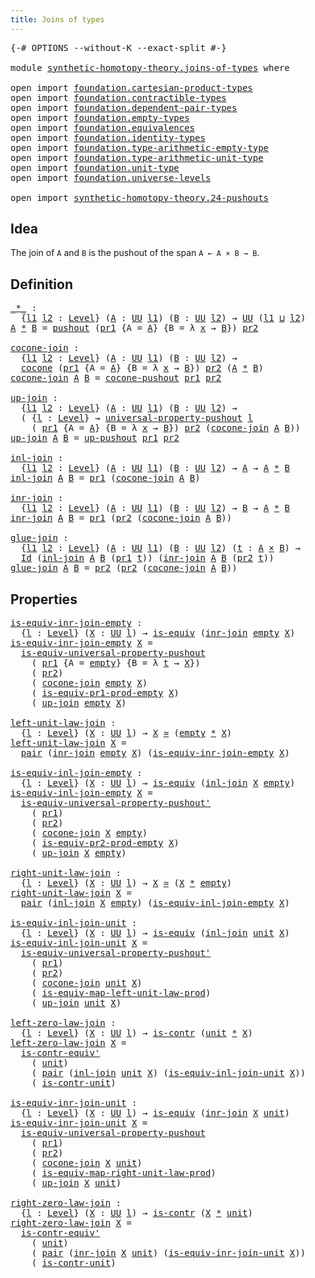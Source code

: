 ```yaml
---
title: Joins of types
---
```


<pre class="Agda"><a id="40" class="Symbol">{-#</a> <a id="44" class="Keyword">OPTIONS</a> <a id="52" class="Pragma">--without-K</a> <a id="64" class="Pragma">--exact-split</a> <a id="78" class="Symbol">#-}</a>

<a id="83" class="Keyword">module</a> <a id="90" href="synthetic-homotopy-theory.joins-of-types.html" class="Module">synthetic-homotopy-theory.joins-of-types</a> <a id="131" class="Keyword">where</a>

<a id="138" class="Keyword">open</a> <a id="143" class="Keyword">import</a> <a id="150" href="foundation.cartesian-product-types.html" class="Module">foundation.cartesian-product-types</a>
<a id="185" class="Keyword">open</a> <a id="190" class="Keyword">import</a> <a id="197" href="foundation.contractible-types.html" class="Module">foundation.contractible-types</a>
<a id="227" class="Keyword">open</a> <a id="232" class="Keyword">import</a> <a id="239" href="foundation.dependent-pair-types.html" class="Module">foundation.dependent-pair-types</a>
<a id="271" class="Keyword">open</a> <a id="276" class="Keyword">import</a> <a id="283" href="foundation.empty-types.html" class="Module">foundation.empty-types</a>
<a id="306" class="Keyword">open</a> <a id="311" class="Keyword">import</a> <a id="318" href="foundation.equivalences.html" class="Module">foundation.equivalences</a>
<a id="342" class="Keyword">open</a> <a id="347" class="Keyword">import</a> <a id="354" href="foundation.identity-types.html" class="Module">foundation.identity-types</a>
<a id="380" class="Keyword">open</a> <a id="385" class="Keyword">import</a> <a id="392" href="foundation.type-arithmetic-empty-type.html" class="Module">foundation.type-arithmetic-empty-type</a>
<a id="430" class="Keyword">open</a> <a id="435" class="Keyword">import</a> <a id="442" href="foundation.type-arithmetic-unit-type.html" class="Module">foundation.type-arithmetic-unit-type</a>
<a id="479" class="Keyword">open</a> <a id="484" class="Keyword">import</a> <a id="491" href="foundation.unit-type.html" class="Module">foundation.unit-type</a>
<a id="512" class="Keyword">open</a> <a id="517" class="Keyword">import</a> <a id="524" href="foundation.universe-levels.html" class="Module">foundation.universe-levels</a>

<a id="552" class="Keyword">open</a> <a id="557" class="Keyword">import</a> <a id="564" href="synthetic-homotopy-theory.24-pushouts.html" class="Module">synthetic-homotopy-theory.24-pushouts</a>
</pre>
## Idea

The join of `A` and `B` is the pushout of the span `A ← A × B → B`.

## Definition

<pre class="Agda"><a id="_*_"></a><a id="708" href="synthetic-homotopy-theory.joins-of-types.html#708" class="Function Operator">_*_</a> <a id="712" class="Symbol">:</a>
  <a id="716" class="Symbol">{</a><a id="717" href="synthetic-homotopy-theory.joins-of-types.html#717" class="Bound">l1</a> <a id="720" href="synthetic-homotopy-theory.joins-of-types.html#720" class="Bound">l2</a> <a id="723" class="Symbol">:</a> <a id="725" href="Agda.Primitive.html#597" class="Postulate">Level</a><a id="730" class="Symbol">}</a> <a id="732" class="Symbol">(</a><a id="733" href="synthetic-homotopy-theory.joins-of-types.html#733" class="Bound">A</a> <a id="735" class="Symbol">:</a> <a id="737" href="foundation-core.universe-levels.html#222" class="Primitive">UU</a> <a id="740" href="synthetic-homotopy-theory.joins-of-types.html#717" class="Bound">l1</a><a id="742" class="Symbol">)</a> <a id="744" class="Symbol">(</a><a id="745" href="synthetic-homotopy-theory.joins-of-types.html#745" class="Bound">B</a> <a id="747" class="Symbol">:</a> <a id="749" href="foundation-core.universe-levels.html#222" class="Primitive">UU</a> <a id="752" href="synthetic-homotopy-theory.joins-of-types.html#720" class="Bound">l2</a><a id="754" class="Symbol">)</a> <a id="756" class="Symbol">→</a> <a id="758" href="foundation-core.universe-levels.html#222" class="Primitive">UU</a> <a id="761" class="Symbol">(</a><a id="762" href="synthetic-homotopy-theory.joins-of-types.html#717" class="Bound">l1</a> <a id="765" href="Agda.Primitive.html#810" class="Primitive Operator">⊔</a> <a id="767" href="synthetic-homotopy-theory.joins-of-types.html#720" class="Bound">l2</a><a id="769" class="Symbol">)</a>
<a id="771" href="synthetic-homotopy-theory.joins-of-types.html#771" class="Bound">A</a> <a id="773" href="synthetic-homotopy-theory.joins-of-types.html#708" class="Function Operator">*</a> <a id="775" href="synthetic-homotopy-theory.joins-of-types.html#775" class="Bound">B</a> <a id="777" class="Symbol">=</a> <a id="779" href="synthetic-homotopy-theory.24-pushouts.html#11039" class="Postulate">pushout</a> <a id="787" class="Symbol">(</a><a id="788" href="foundation-core.dependent-pair-types.html#592" class="Field">pr1</a> <a id="792" class="Symbol">{</a><a id="793" class="Argument">A</a> <a id="795" class="Symbol">=</a> <a id="797" href="synthetic-homotopy-theory.joins-of-types.html#771" class="Bound">A</a><a id="798" class="Symbol">}</a> <a id="800" class="Symbol">{</a><a id="801" class="Argument">B</a> <a id="803" class="Symbol">=</a> <a id="805" class="Symbol">λ</a> <a id="807" href="synthetic-homotopy-theory.joins-of-types.html#807" class="Bound">x</a> <a id="809" class="Symbol">→</a> <a id="811" href="synthetic-homotopy-theory.joins-of-types.html#775" class="Bound">B</a><a id="812" class="Symbol">})</a> <a id="815" href="foundation-core.dependent-pair-types.html#604" class="Field">pr2</a>

<a id="cocone-join"></a><a id="820" href="synthetic-homotopy-theory.joins-of-types.html#820" class="Function">cocone-join</a> <a id="832" class="Symbol">:</a>
  <a id="836" class="Symbol">{</a><a id="837" href="synthetic-homotopy-theory.joins-of-types.html#837" class="Bound">l1</a> <a id="840" href="synthetic-homotopy-theory.joins-of-types.html#840" class="Bound">l2</a> <a id="843" class="Symbol">:</a> <a id="845" href="Agda.Primitive.html#597" class="Postulate">Level</a><a id="850" class="Symbol">}</a> <a id="852" class="Symbol">(</a><a id="853" href="synthetic-homotopy-theory.joins-of-types.html#853" class="Bound">A</a> <a id="855" class="Symbol">:</a> <a id="857" href="foundation-core.universe-levels.html#222" class="Primitive">UU</a> <a id="860" href="synthetic-homotopy-theory.joins-of-types.html#837" class="Bound">l1</a><a id="862" class="Symbol">)</a> <a id="864" class="Symbol">(</a><a id="865" href="synthetic-homotopy-theory.joins-of-types.html#865" class="Bound">B</a> <a id="867" class="Symbol">:</a> <a id="869" href="foundation-core.universe-levels.html#222" class="Primitive">UU</a> <a id="872" href="synthetic-homotopy-theory.joins-of-types.html#840" class="Bound">l2</a><a id="874" class="Symbol">)</a> <a id="876" class="Symbol">→</a>
  <a id="880" href="synthetic-homotopy-theory.24-pushouts.html#1435" class="Function">cocone</a> <a id="887" class="Symbol">(</a><a id="888" href="foundation-core.dependent-pair-types.html#592" class="Field">pr1</a> <a id="892" class="Symbol">{</a><a id="893" class="Argument">A</a> <a id="895" class="Symbol">=</a> <a id="897" href="synthetic-homotopy-theory.joins-of-types.html#853" class="Bound">A</a><a id="898" class="Symbol">}</a> <a id="900" class="Symbol">{</a><a id="901" class="Argument">B</a> <a id="903" class="Symbol">=</a> <a id="905" class="Symbol">λ</a> <a id="907" href="synthetic-homotopy-theory.joins-of-types.html#907" class="Bound">x</a> <a id="909" class="Symbol">→</a> <a id="911" href="synthetic-homotopy-theory.joins-of-types.html#865" class="Bound">B</a><a id="912" class="Symbol">})</a> <a id="915" href="foundation-core.dependent-pair-types.html#604" class="Field">pr2</a> <a id="919" class="Symbol">(</a><a id="920" href="synthetic-homotopy-theory.joins-of-types.html#853" class="Bound">A</a> <a id="922" href="synthetic-homotopy-theory.joins-of-types.html#708" class="Function Operator">*</a> <a id="924" href="synthetic-homotopy-theory.joins-of-types.html#865" class="Bound">B</a><a id="925" class="Symbol">)</a>
<a id="927" href="synthetic-homotopy-theory.joins-of-types.html#820" class="Function">cocone-join</a> <a id="939" href="synthetic-homotopy-theory.joins-of-types.html#939" class="Bound">A</a> <a id="941" href="synthetic-homotopy-theory.joins-of-types.html#941" class="Bound">B</a> <a id="943" class="Symbol">=</a> <a id="945" href="synthetic-homotopy-theory.24-pushouts.html#11588" class="Function">cocone-pushout</a> <a id="960" href="foundation-core.dependent-pair-types.html#592" class="Field">pr1</a> <a id="964" href="foundation-core.dependent-pair-types.html#604" class="Field">pr2</a>

<a id="up-join"></a><a id="969" href="synthetic-homotopy-theory.joins-of-types.html#969" class="Function">up-join</a> <a id="977" class="Symbol">:</a>
  <a id="981" class="Symbol">{</a><a id="982" href="synthetic-homotopy-theory.joins-of-types.html#982" class="Bound">l1</a> <a id="985" href="synthetic-homotopy-theory.joins-of-types.html#985" class="Bound">l2</a> <a id="988" class="Symbol">:</a> <a id="990" href="Agda.Primitive.html#597" class="Postulate">Level</a><a id="995" class="Symbol">}</a> <a id="997" class="Symbol">(</a><a id="998" href="synthetic-homotopy-theory.joins-of-types.html#998" class="Bound">A</a> <a id="1000" class="Symbol">:</a> <a id="1002" href="foundation-core.universe-levels.html#222" class="Primitive">UU</a> <a id="1005" href="synthetic-homotopy-theory.joins-of-types.html#982" class="Bound">l1</a><a id="1007" class="Symbol">)</a> <a id="1009" class="Symbol">(</a><a id="1010" href="synthetic-homotopy-theory.joins-of-types.html#1010" class="Bound">B</a> <a id="1012" class="Symbol">:</a> <a id="1014" href="foundation-core.universe-levels.html#222" class="Primitive">UU</a> <a id="1017" href="synthetic-homotopy-theory.joins-of-types.html#985" class="Bound">l2</a><a id="1019" class="Symbol">)</a> <a id="1021" class="Symbol">→</a>
  <a id="1025" class="Symbol">(</a> <a id="1027" class="Symbol">{</a><a id="1028" href="synthetic-homotopy-theory.joins-of-types.html#1028" class="Bound">l</a> <a id="1030" class="Symbol">:</a> <a id="1032" href="Agda.Primitive.html#597" class="Postulate">Level</a><a id="1037" class="Symbol">}</a> <a id="1039" class="Symbol">→</a> <a id="1041" href="synthetic-homotopy-theory.24-pushouts.html#5578" class="Function">universal-property-pushout</a> <a id="1068" href="synthetic-homotopy-theory.joins-of-types.html#1028" class="Bound">l</a>
    <a id="1074" class="Symbol">(</a> <a id="1076" href="foundation-core.dependent-pair-types.html#592" class="Field">pr1</a> <a id="1080" class="Symbol">{</a><a id="1081" class="Argument">A</a> <a id="1083" class="Symbol">=</a> <a id="1085" href="synthetic-homotopy-theory.joins-of-types.html#998" class="Bound">A</a><a id="1086" class="Symbol">}</a> <a id="1088" class="Symbol">{</a><a id="1089" class="Argument">B</a> <a id="1091" class="Symbol">=</a> <a id="1093" class="Symbol">λ</a> <a id="1095" href="synthetic-homotopy-theory.joins-of-types.html#1095" class="Bound">x</a> <a id="1097" class="Symbol">→</a> <a id="1099" href="synthetic-homotopy-theory.joins-of-types.html#1010" class="Bound">B</a><a id="1100" class="Symbol">})</a> <a id="1103" href="foundation-core.dependent-pair-types.html#604" class="Field">pr2</a> <a id="1107" class="Symbol">(</a><a id="1108" href="synthetic-homotopy-theory.joins-of-types.html#820" class="Function">cocone-join</a> <a id="1120" href="synthetic-homotopy-theory.joins-of-types.html#998" class="Bound">A</a> <a id="1122" href="synthetic-homotopy-theory.joins-of-types.html#1010" class="Bound">B</a><a id="1123" class="Symbol">))</a>
<a id="1126" href="synthetic-homotopy-theory.joins-of-types.html#969" class="Function">up-join</a> <a id="1134" href="synthetic-homotopy-theory.joins-of-types.html#1134" class="Bound">A</a> <a id="1136" href="synthetic-homotopy-theory.joins-of-types.html#1136" class="Bound">B</a> <a id="1138" class="Symbol">=</a> <a id="1140" href="synthetic-homotopy-theory.24-pushouts.html#11842" class="Postulate">up-pushout</a> <a id="1151" href="foundation-core.dependent-pair-types.html#592" class="Field">pr1</a> <a id="1155" href="foundation-core.dependent-pair-types.html#604" class="Field">pr2</a>

<a id="inl-join"></a><a id="1160" href="synthetic-homotopy-theory.joins-of-types.html#1160" class="Function">inl-join</a> <a id="1169" class="Symbol">:</a>
  <a id="1173" class="Symbol">{</a><a id="1174" href="synthetic-homotopy-theory.joins-of-types.html#1174" class="Bound">l1</a> <a id="1177" href="synthetic-homotopy-theory.joins-of-types.html#1177" class="Bound">l2</a> <a id="1180" class="Symbol">:</a> <a id="1182" href="Agda.Primitive.html#597" class="Postulate">Level</a><a id="1187" class="Symbol">}</a> <a id="1189" class="Symbol">(</a><a id="1190" href="synthetic-homotopy-theory.joins-of-types.html#1190" class="Bound">A</a> <a id="1192" class="Symbol">:</a> <a id="1194" href="foundation-core.universe-levels.html#222" class="Primitive">UU</a> <a id="1197" href="synthetic-homotopy-theory.joins-of-types.html#1174" class="Bound">l1</a><a id="1199" class="Symbol">)</a> <a id="1201" class="Symbol">(</a><a id="1202" href="synthetic-homotopy-theory.joins-of-types.html#1202" class="Bound">B</a> <a id="1204" class="Symbol">:</a> <a id="1206" href="foundation-core.universe-levels.html#222" class="Primitive">UU</a> <a id="1209" href="synthetic-homotopy-theory.joins-of-types.html#1177" class="Bound">l2</a><a id="1211" class="Symbol">)</a> <a id="1213" class="Symbol">→</a> <a id="1215" href="synthetic-homotopy-theory.joins-of-types.html#1190" class="Bound">A</a> <a id="1217" class="Symbol">→</a> <a id="1219" href="synthetic-homotopy-theory.joins-of-types.html#1190" class="Bound">A</a> <a id="1221" href="synthetic-homotopy-theory.joins-of-types.html#708" class="Function Operator">*</a> <a id="1223" href="synthetic-homotopy-theory.joins-of-types.html#1202" class="Bound">B</a>
<a id="1225" href="synthetic-homotopy-theory.joins-of-types.html#1160" class="Function">inl-join</a> <a id="1234" href="synthetic-homotopy-theory.joins-of-types.html#1234" class="Bound">A</a> <a id="1236" href="synthetic-homotopy-theory.joins-of-types.html#1236" class="Bound">B</a> <a id="1238" class="Symbol">=</a> <a id="1240" href="foundation-core.dependent-pair-types.html#592" class="Field">pr1</a> <a id="1244" class="Symbol">(</a><a id="1245" href="synthetic-homotopy-theory.joins-of-types.html#820" class="Function">cocone-join</a> <a id="1257" href="synthetic-homotopy-theory.joins-of-types.html#1234" class="Bound">A</a> <a id="1259" href="synthetic-homotopy-theory.joins-of-types.html#1236" class="Bound">B</a><a id="1260" class="Symbol">)</a>

<a id="inr-join"></a><a id="1263" href="synthetic-homotopy-theory.joins-of-types.html#1263" class="Function">inr-join</a> <a id="1272" class="Symbol">:</a>
  <a id="1276" class="Symbol">{</a><a id="1277" href="synthetic-homotopy-theory.joins-of-types.html#1277" class="Bound">l1</a> <a id="1280" href="synthetic-homotopy-theory.joins-of-types.html#1280" class="Bound">l2</a> <a id="1283" class="Symbol">:</a> <a id="1285" href="Agda.Primitive.html#597" class="Postulate">Level</a><a id="1290" class="Symbol">}</a> <a id="1292" class="Symbol">(</a><a id="1293" href="synthetic-homotopy-theory.joins-of-types.html#1293" class="Bound">A</a> <a id="1295" class="Symbol">:</a> <a id="1297" href="foundation-core.universe-levels.html#222" class="Primitive">UU</a> <a id="1300" href="synthetic-homotopy-theory.joins-of-types.html#1277" class="Bound">l1</a><a id="1302" class="Symbol">)</a> <a id="1304" class="Symbol">(</a><a id="1305" href="synthetic-homotopy-theory.joins-of-types.html#1305" class="Bound">B</a> <a id="1307" class="Symbol">:</a> <a id="1309" href="foundation-core.universe-levels.html#222" class="Primitive">UU</a> <a id="1312" href="synthetic-homotopy-theory.joins-of-types.html#1280" class="Bound">l2</a><a id="1314" class="Symbol">)</a> <a id="1316" class="Symbol">→</a> <a id="1318" href="synthetic-homotopy-theory.joins-of-types.html#1305" class="Bound">B</a> <a id="1320" class="Symbol">→</a> <a id="1322" href="synthetic-homotopy-theory.joins-of-types.html#1293" class="Bound">A</a> <a id="1324" href="synthetic-homotopy-theory.joins-of-types.html#708" class="Function Operator">*</a> <a id="1326" href="synthetic-homotopy-theory.joins-of-types.html#1305" class="Bound">B</a>
<a id="1328" href="synthetic-homotopy-theory.joins-of-types.html#1263" class="Function">inr-join</a> <a id="1337" href="synthetic-homotopy-theory.joins-of-types.html#1337" class="Bound">A</a> <a id="1339" href="synthetic-homotopy-theory.joins-of-types.html#1339" class="Bound">B</a> <a id="1341" class="Symbol">=</a> <a id="1343" href="foundation-core.dependent-pair-types.html#592" class="Field">pr1</a> <a id="1347" class="Symbol">(</a><a id="1348" href="foundation-core.dependent-pair-types.html#604" class="Field">pr2</a> <a id="1352" class="Symbol">(</a><a id="1353" href="synthetic-homotopy-theory.joins-of-types.html#820" class="Function">cocone-join</a> <a id="1365" href="synthetic-homotopy-theory.joins-of-types.html#1337" class="Bound">A</a> <a id="1367" href="synthetic-homotopy-theory.joins-of-types.html#1339" class="Bound">B</a><a id="1368" class="Symbol">))</a>

<a id="glue-join"></a><a id="1372" href="synthetic-homotopy-theory.joins-of-types.html#1372" class="Function">glue-join</a> <a id="1382" class="Symbol">:</a>
  <a id="1386" class="Symbol">{</a><a id="1387" href="synthetic-homotopy-theory.joins-of-types.html#1387" class="Bound">l1</a> <a id="1390" href="synthetic-homotopy-theory.joins-of-types.html#1390" class="Bound">l2</a> <a id="1393" class="Symbol">:</a> <a id="1395" href="Agda.Primitive.html#597" class="Postulate">Level</a><a id="1400" class="Symbol">}</a> <a id="1402" class="Symbol">(</a><a id="1403" href="synthetic-homotopy-theory.joins-of-types.html#1403" class="Bound">A</a> <a id="1405" class="Symbol">:</a> <a id="1407" href="foundation-core.universe-levels.html#222" class="Primitive">UU</a> <a id="1410" href="synthetic-homotopy-theory.joins-of-types.html#1387" class="Bound">l1</a><a id="1412" class="Symbol">)</a> <a id="1414" class="Symbol">(</a><a id="1415" href="synthetic-homotopy-theory.joins-of-types.html#1415" class="Bound">B</a> <a id="1417" class="Symbol">:</a> <a id="1419" href="foundation-core.universe-levels.html#222" class="Primitive">UU</a> <a id="1422" href="synthetic-homotopy-theory.joins-of-types.html#1390" class="Bound">l2</a><a id="1424" class="Symbol">)</a> <a id="1426" class="Symbol">(</a><a id="1427" href="synthetic-homotopy-theory.joins-of-types.html#1427" class="Bound">t</a> <a id="1429" class="Symbol">:</a> <a id="1431" href="synthetic-homotopy-theory.joins-of-types.html#1403" class="Bound">A</a> <a id="1433" href="foundation-core.cartesian-product-types.html#577" class="Function Operator">×</a> <a id="1435" href="synthetic-homotopy-theory.joins-of-types.html#1415" class="Bound">B</a><a id="1436" class="Symbol">)</a> <a id="1438" class="Symbol">→</a>
  <a id="1442" href="foundation-core.identity-types.html#1754" class="Datatype">Id</a> <a id="1445" class="Symbol">(</a><a id="1446" href="synthetic-homotopy-theory.joins-of-types.html#1160" class="Function">inl-join</a> <a id="1455" href="synthetic-homotopy-theory.joins-of-types.html#1403" class="Bound">A</a> <a id="1457" href="synthetic-homotopy-theory.joins-of-types.html#1415" class="Bound">B</a> <a id="1459" class="Symbol">(</a><a id="1460" href="foundation-core.dependent-pair-types.html#592" class="Field">pr1</a> <a id="1464" href="synthetic-homotopy-theory.joins-of-types.html#1427" class="Bound">t</a><a id="1465" class="Symbol">))</a> <a id="1468" class="Symbol">(</a><a id="1469" href="synthetic-homotopy-theory.joins-of-types.html#1263" class="Function">inr-join</a> <a id="1478" href="synthetic-homotopy-theory.joins-of-types.html#1403" class="Bound">A</a> <a id="1480" href="synthetic-homotopy-theory.joins-of-types.html#1415" class="Bound">B</a> <a id="1482" class="Symbol">(</a><a id="1483" href="foundation-core.dependent-pair-types.html#604" class="Field">pr2</a> <a id="1487" href="synthetic-homotopy-theory.joins-of-types.html#1427" class="Bound">t</a><a id="1488" class="Symbol">))</a>
<a id="1491" href="synthetic-homotopy-theory.joins-of-types.html#1372" class="Function">glue-join</a> <a id="1501" href="synthetic-homotopy-theory.joins-of-types.html#1501" class="Bound">A</a> <a id="1503" href="synthetic-homotopy-theory.joins-of-types.html#1503" class="Bound">B</a> <a id="1505" class="Symbol">=</a> <a id="1507" href="foundation-core.dependent-pair-types.html#604" class="Field">pr2</a> <a id="1511" class="Symbol">(</a><a id="1512" href="foundation-core.dependent-pair-types.html#604" class="Field">pr2</a> <a id="1516" class="Symbol">(</a><a id="1517" href="synthetic-homotopy-theory.joins-of-types.html#820" class="Function">cocone-join</a> <a id="1529" href="synthetic-homotopy-theory.joins-of-types.html#1501" class="Bound">A</a> <a id="1531" href="synthetic-homotopy-theory.joins-of-types.html#1503" class="Bound">B</a><a id="1532" class="Symbol">))</a>
</pre>
## Properties

<pre class="Agda"><a id="is-equiv-inr-join-empty"></a><a id="1563" href="synthetic-homotopy-theory.joins-of-types.html#1563" class="Function">is-equiv-inr-join-empty</a> <a id="1587" class="Symbol">:</a>
  <a id="1591" class="Symbol">{</a><a id="1592" href="synthetic-homotopy-theory.joins-of-types.html#1592" class="Bound">l</a> <a id="1594" class="Symbol">:</a> <a id="1596" href="Agda.Primitive.html#597" class="Postulate">Level</a><a id="1601" class="Symbol">}</a> <a id="1603" class="Symbol">(</a><a id="1604" href="synthetic-homotopy-theory.joins-of-types.html#1604" class="Bound">X</a> <a id="1606" class="Symbol">:</a> <a id="1608" href="foundation-core.universe-levels.html#222" class="Primitive">UU</a> <a id="1611" href="synthetic-homotopy-theory.joins-of-types.html#1592" class="Bound">l</a><a id="1612" class="Symbol">)</a> <a id="1614" class="Symbol">→</a> <a id="1616" href="foundation-core.equivalences.html#1543" class="Function">is-equiv</a> <a id="1625" class="Symbol">(</a><a id="1626" href="synthetic-homotopy-theory.joins-of-types.html#1263" class="Function">inr-join</a> <a id="1635" href="foundation-core.empty-types.html#1044" class="Datatype">empty</a> <a id="1641" href="synthetic-homotopy-theory.joins-of-types.html#1604" class="Bound">X</a><a id="1642" class="Symbol">)</a>
<a id="1644" href="synthetic-homotopy-theory.joins-of-types.html#1563" class="Function">is-equiv-inr-join-empty</a> <a id="1668" href="synthetic-homotopy-theory.joins-of-types.html#1668" class="Bound">X</a> <a id="1670" class="Symbol">=</a>
  <a id="1674" href="synthetic-homotopy-theory.24-pushouts.html#22298" class="Function">is-equiv-universal-property-pushout</a>
    <a id="1714" class="Symbol">(</a> <a id="1716" href="foundation-core.dependent-pair-types.html#592" class="Field">pr1</a> <a id="1720" class="Symbol">{</a><a id="1721" class="Argument">A</a> <a id="1723" class="Symbol">=</a> <a id="1725" href="foundation-core.empty-types.html#1044" class="Datatype">empty</a><a id="1730" class="Symbol">}</a> <a id="1732" class="Symbol">{</a><a id="1733" class="Argument">B</a> <a id="1735" class="Symbol">=</a> <a id="1737" class="Symbol">λ</a> <a id="1739" href="synthetic-homotopy-theory.joins-of-types.html#1739" class="Bound">t</a> <a id="1741" class="Symbol">→</a> <a id="1743" href="synthetic-homotopy-theory.joins-of-types.html#1668" class="Bound">X</a><a id="1744" class="Symbol">})</a>
    <a id="1751" class="Symbol">(</a> <a id="1753" href="foundation-core.dependent-pair-types.html#604" class="Field">pr2</a><a id="1756" class="Symbol">)</a>
    <a id="1762" class="Symbol">(</a> <a id="1764" href="synthetic-homotopy-theory.joins-of-types.html#820" class="Function">cocone-join</a> <a id="1776" href="foundation-core.empty-types.html#1044" class="Datatype">empty</a> <a id="1782" href="synthetic-homotopy-theory.joins-of-types.html#1668" class="Bound">X</a><a id="1783" class="Symbol">)</a>
    <a id="1789" class="Symbol">(</a> <a id="1791" href="foundation.type-arithmetic-empty-type.html#1211" class="Function">is-equiv-pr1-prod-empty</a> <a id="1815" href="synthetic-homotopy-theory.joins-of-types.html#1668" class="Bound">X</a><a id="1816" class="Symbol">)</a>
    <a id="1822" class="Symbol">(</a> <a id="1824" href="synthetic-homotopy-theory.joins-of-types.html#969" class="Function">up-join</a> <a id="1832" href="foundation-core.empty-types.html#1044" class="Datatype">empty</a> <a id="1838" href="synthetic-homotopy-theory.joins-of-types.html#1668" class="Bound">X</a><a id="1839" class="Symbol">)</a>

<a id="left-unit-law-join"></a><a id="1842" href="synthetic-homotopy-theory.joins-of-types.html#1842" class="Function">left-unit-law-join</a> <a id="1861" class="Symbol">:</a>
  <a id="1865" class="Symbol">{</a><a id="1866" href="synthetic-homotopy-theory.joins-of-types.html#1866" class="Bound">l</a> <a id="1868" class="Symbol">:</a> <a id="1870" href="Agda.Primitive.html#597" class="Postulate">Level</a><a id="1875" class="Symbol">}</a> <a id="1877" class="Symbol">(</a><a id="1878" href="synthetic-homotopy-theory.joins-of-types.html#1878" class="Bound">X</a> <a id="1880" class="Symbol">:</a> <a id="1882" href="foundation-core.universe-levels.html#222" class="Primitive">UU</a> <a id="1885" href="synthetic-homotopy-theory.joins-of-types.html#1866" class="Bound">l</a><a id="1886" class="Symbol">)</a> <a id="1888" class="Symbol">→</a> <a id="1890" href="synthetic-homotopy-theory.joins-of-types.html#1878" class="Bound">X</a> <a id="1892" href="foundation-core.equivalences.html#1608" class="Function Operator">≃</a> <a id="1894" class="Symbol">(</a><a id="1895" href="foundation-core.empty-types.html#1044" class="Datatype">empty</a> <a id="1901" href="synthetic-homotopy-theory.joins-of-types.html#708" class="Function Operator">*</a> <a id="1903" href="synthetic-homotopy-theory.joins-of-types.html#1878" class="Bound">X</a><a id="1904" class="Symbol">)</a>
<a id="1906" href="synthetic-homotopy-theory.joins-of-types.html#1842" class="Function">left-unit-law-join</a> <a id="1925" href="synthetic-homotopy-theory.joins-of-types.html#1925" class="Bound">X</a> <a id="1927" class="Symbol">=</a>
  <a id="1931" href="foundation-core.dependent-pair-types.html#575" class="InductiveConstructor">pair</a> <a id="1936" class="Symbol">(</a><a id="1937" href="synthetic-homotopy-theory.joins-of-types.html#1263" class="Function">inr-join</a> <a id="1946" href="foundation-core.empty-types.html#1044" class="Datatype">empty</a> <a id="1952" href="synthetic-homotopy-theory.joins-of-types.html#1925" class="Bound">X</a><a id="1953" class="Symbol">)</a> <a id="1955" class="Symbol">(</a><a id="1956" href="synthetic-homotopy-theory.joins-of-types.html#1563" class="Function">is-equiv-inr-join-empty</a> <a id="1980" href="synthetic-homotopy-theory.joins-of-types.html#1925" class="Bound">X</a><a id="1981" class="Symbol">)</a>

<a id="is-equiv-inl-join-empty"></a><a id="1984" href="synthetic-homotopy-theory.joins-of-types.html#1984" class="Function">is-equiv-inl-join-empty</a> <a id="2008" class="Symbol">:</a>
  <a id="2012" class="Symbol">{</a><a id="2013" href="synthetic-homotopy-theory.joins-of-types.html#2013" class="Bound">l</a> <a id="2015" class="Symbol">:</a> <a id="2017" href="Agda.Primitive.html#597" class="Postulate">Level</a><a id="2022" class="Symbol">}</a> <a id="2024" class="Symbol">(</a><a id="2025" href="synthetic-homotopy-theory.joins-of-types.html#2025" class="Bound">X</a> <a id="2027" class="Symbol">:</a> <a id="2029" href="foundation-core.universe-levels.html#222" class="Primitive">UU</a> <a id="2032" href="synthetic-homotopy-theory.joins-of-types.html#2013" class="Bound">l</a><a id="2033" class="Symbol">)</a> <a id="2035" class="Symbol">→</a> <a id="2037" href="foundation-core.equivalences.html#1543" class="Function">is-equiv</a> <a id="2046" class="Symbol">(</a><a id="2047" href="synthetic-homotopy-theory.joins-of-types.html#1160" class="Function">inl-join</a> <a id="2056" href="synthetic-homotopy-theory.joins-of-types.html#2025" class="Bound">X</a> <a id="2058" href="foundation-core.empty-types.html#1044" class="Datatype">empty</a><a id="2063" class="Symbol">)</a>
<a id="2065" href="synthetic-homotopy-theory.joins-of-types.html#1984" class="Function">is-equiv-inl-join-empty</a> <a id="2089" href="synthetic-homotopy-theory.joins-of-types.html#2089" class="Bound">X</a> <a id="2091" class="Symbol">=</a>
  <a id="2095" href="synthetic-homotopy-theory.24-pushouts.html#23451" class="Function">is-equiv-universal-property-pushout&#39;</a>
    <a id="2136" class="Symbol">(</a> <a id="2138" href="foundation-core.dependent-pair-types.html#592" class="Field">pr1</a><a id="2141" class="Symbol">)</a>
    <a id="2147" class="Symbol">(</a> <a id="2149" href="foundation-core.dependent-pair-types.html#604" class="Field">pr2</a><a id="2152" class="Symbol">)</a>
    <a id="2158" class="Symbol">(</a> <a id="2160" href="synthetic-homotopy-theory.joins-of-types.html#820" class="Function">cocone-join</a> <a id="2172" href="synthetic-homotopy-theory.joins-of-types.html#2089" class="Bound">X</a> <a id="2174" href="foundation-core.empty-types.html#1044" class="Datatype">empty</a><a id="2179" class="Symbol">)</a>
    <a id="2185" class="Symbol">(</a> <a id="2187" href="foundation.type-arithmetic-empty-type.html#1909" class="Function">is-equiv-pr2-prod-empty</a> <a id="2211" href="synthetic-homotopy-theory.joins-of-types.html#2089" class="Bound">X</a><a id="2212" class="Symbol">)</a>
    <a id="2218" class="Symbol">(</a> <a id="2220" href="synthetic-homotopy-theory.joins-of-types.html#969" class="Function">up-join</a> <a id="2228" href="synthetic-homotopy-theory.joins-of-types.html#2089" class="Bound">X</a> <a id="2230" href="foundation-core.empty-types.html#1044" class="Datatype">empty</a><a id="2235" class="Symbol">)</a>

<a id="right-unit-law-join"></a><a id="2238" href="synthetic-homotopy-theory.joins-of-types.html#2238" class="Function">right-unit-law-join</a> <a id="2258" class="Symbol">:</a>
  <a id="2262" class="Symbol">{</a><a id="2263" href="synthetic-homotopy-theory.joins-of-types.html#2263" class="Bound">l</a> <a id="2265" class="Symbol">:</a> <a id="2267" href="Agda.Primitive.html#597" class="Postulate">Level</a><a id="2272" class="Symbol">}</a> <a id="2274" class="Symbol">(</a><a id="2275" href="synthetic-homotopy-theory.joins-of-types.html#2275" class="Bound">X</a> <a id="2277" class="Symbol">:</a> <a id="2279" href="foundation-core.universe-levels.html#222" class="Primitive">UU</a> <a id="2282" href="synthetic-homotopy-theory.joins-of-types.html#2263" class="Bound">l</a><a id="2283" class="Symbol">)</a> <a id="2285" class="Symbol">→</a> <a id="2287" href="synthetic-homotopy-theory.joins-of-types.html#2275" class="Bound">X</a> <a id="2289" href="foundation-core.equivalences.html#1608" class="Function Operator">≃</a> <a id="2291" class="Symbol">(</a><a id="2292" href="synthetic-homotopy-theory.joins-of-types.html#2275" class="Bound">X</a> <a id="2294" href="synthetic-homotopy-theory.joins-of-types.html#708" class="Function Operator">*</a> <a id="2296" href="foundation-core.empty-types.html#1044" class="Datatype">empty</a><a id="2301" class="Symbol">)</a>
<a id="2303" href="synthetic-homotopy-theory.joins-of-types.html#2238" class="Function">right-unit-law-join</a> <a id="2323" href="synthetic-homotopy-theory.joins-of-types.html#2323" class="Bound">X</a> <a id="2325" class="Symbol">=</a>
  <a id="2329" href="foundation-core.dependent-pair-types.html#575" class="InductiveConstructor">pair</a> <a id="2334" class="Symbol">(</a><a id="2335" href="synthetic-homotopy-theory.joins-of-types.html#1160" class="Function">inl-join</a> <a id="2344" href="synthetic-homotopy-theory.joins-of-types.html#2323" class="Bound">X</a> <a id="2346" href="foundation-core.empty-types.html#1044" class="Datatype">empty</a><a id="2351" class="Symbol">)</a> <a id="2353" class="Symbol">(</a><a id="2354" href="synthetic-homotopy-theory.joins-of-types.html#1984" class="Function">is-equiv-inl-join-empty</a> <a id="2378" href="synthetic-homotopy-theory.joins-of-types.html#2323" class="Bound">X</a><a id="2379" class="Symbol">)</a>

<a id="is-equiv-inl-join-unit"></a><a id="2382" href="synthetic-homotopy-theory.joins-of-types.html#2382" class="Function">is-equiv-inl-join-unit</a> <a id="2405" class="Symbol">:</a>
  <a id="2409" class="Symbol">{</a><a id="2410" href="synthetic-homotopy-theory.joins-of-types.html#2410" class="Bound">l</a> <a id="2412" class="Symbol">:</a> <a id="2414" href="Agda.Primitive.html#597" class="Postulate">Level</a><a id="2419" class="Symbol">}</a> <a id="2421" class="Symbol">(</a><a id="2422" href="synthetic-homotopy-theory.joins-of-types.html#2422" class="Bound">X</a> <a id="2424" class="Symbol">:</a> <a id="2426" href="foundation-core.universe-levels.html#222" class="Primitive">UU</a> <a id="2429" href="synthetic-homotopy-theory.joins-of-types.html#2410" class="Bound">l</a><a id="2430" class="Symbol">)</a> <a id="2432" class="Symbol">→</a> <a id="2434" href="foundation-core.equivalences.html#1543" class="Function">is-equiv</a> <a id="2443" class="Symbol">(</a><a id="2444" href="synthetic-homotopy-theory.joins-of-types.html#1160" class="Function">inl-join</a> <a id="2453" href="foundation.unit-type.html#1075" class="Datatype">unit</a> <a id="2458" href="synthetic-homotopy-theory.joins-of-types.html#2422" class="Bound">X</a><a id="2459" class="Symbol">)</a>
<a id="2461" href="synthetic-homotopy-theory.joins-of-types.html#2382" class="Function">is-equiv-inl-join-unit</a> <a id="2484" href="synthetic-homotopy-theory.joins-of-types.html#2484" class="Bound">X</a> <a id="2486" class="Symbol">=</a>
  <a id="2490" href="synthetic-homotopy-theory.24-pushouts.html#23451" class="Function">is-equiv-universal-property-pushout&#39;</a>
    <a id="2531" class="Symbol">(</a> <a id="2533" href="foundation-core.dependent-pair-types.html#592" class="Field">pr1</a><a id="2536" class="Symbol">)</a>
    <a id="2542" class="Symbol">(</a> <a id="2544" href="foundation-core.dependent-pair-types.html#604" class="Field">pr2</a><a id="2547" class="Symbol">)</a>
    <a id="2553" class="Symbol">(</a> <a id="2555" href="synthetic-homotopy-theory.joins-of-types.html#820" class="Function">cocone-join</a> <a id="2567" href="foundation.unit-type.html#1075" class="Datatype">unit</a> <a id="2572" href="synthetic-homotopy-theory.joins-of-types.html#2484" class="Bound">X</a><a id="2573" class="Symbol">)</a>
    <a id="2579" class="Symbol">(</a> <a id="2581" href="foundation.type-arithmetic-unit-type.html#2690" class="Function">is-equiv-map-left-unit-law-prod</a><a id="2612" class="Symbol">)</a>
    <a id="2618" class="Symbol">(</a> <a id="2620" href="synthetic-homotopy-theory.joins-of-types.html#969" class="Function">up-join</a> <a id="2628" href="foundation.unit-type.html#1075" class="Datatype">unit</a> <a id="2633" href="synthetic-homotopy-theory.joins-of-types.html#2484" class="Bound">X</a><a id="2634" class="Symbol">)</a>

<a id="left-zero-law-join"></a><a id="2637" href="synthetic-homotopy-theory.joins-of-types.html#2637" class="Function">left-zero-law-join</a> <a id="2656" class="Symbol">:</a>
  <a id="2660" class="Symbol">{</a><a id="2661" href="synthetic-homotopy-theory.joins-of-types.html#2661" class="Bound">l</a> <a id="2663" class="Symbol">:</a> <a id="2665" href="Agda.Primitive.html#597" class="Postulate">Level</a><a id="2670" class="Symbol">}</a> <a id="2672" class="Symbol">(</a><a id="2673" href="synthetic-homotopy-theory.joins-of-types.html#2673" class="Bound">X</a> <a id="2675" class="Symbol">:</a> <a id="2677" href="foundation-core.universe-levels.html#222" class="Primitive">UU</a> <a id="2680" href="synthetic-homotopy-theory.joins-of-types.html#2661" class="Bound">l</a><a id="2681" class="Symbol">)</a> <a id="2683" class="Symbol">→</a> <a id="2685" href="foundation-core.contractible-types.html#993" class="Function">is-contr</a> <a id="2694" class="Symbol">(</a><a id="2695" href="foundation.unit-type.html#1075" class="Datatype">unit</a> <a id="2700" href="synthetic-homotopy-theory.joins-of-types.html#708" class="Function Operator">*</a> <a id="2702" href="synthetic-homotopy-theory.joins-of-types.html#2673" class="Bound">X</a><a id="2703" class="Symbol">)</a>
<a id="2705" href="synthetic-homotopy-theory.joins-of-types.html#2637" class="Function">left-zero-law-join</a> <a id="2724" href="synthetic-homotopy-theory.joins-of-types.html#2724" class="Bound">X</a> <a id="2726" class="Symbol">=</a>
  <a id="2730" href="foundation-core.contractible-types.html#3800" class="Function">is-contr-equiv&#39;</a>
    <a id="2750" class="Symbol">(</a> <a id="2752" href="foundation.unit-type.html#1075" class="Datatype">unit</a><a id="2756" class="Symbol">)</a>
    <a id="2762" class="Symbol">(</a> <a id="2764" href="foundation-core.dependent-pair-types.html#575" class="InductiveConstructor">pair</a> <a id="2769" class="Symbol">(</a><a id="2770" href="synthetic-homotopy-theory.joins-of-types.html#1160" class="Function">inl-join</a> <a id="2779" href="foundation.unit-type.html#1075" class="Datatype">unit</a> <a id="2784" href="synthetic-homotopy-theory.joins-of-types.html#2724" class="Bound">X</a><a id="2785" class="Symbol">)</a> <a id="2787" class="Symbol">(</a><a id="2788" href="synthetic-homotopy-theory.joins-of-types.html#2382" class="Function">is-equiv-inl-join-unit</a> <a id="2811" href="synthetic-homotopy-theory.joins-of-types.html#2724" class="Bound">X</a><a id="2812" class="Symbol">))</a>
    <a id="2819" class="Symbol">(</a> <a id="2821" href="foundation.unit-type.html#2015" class="Function">is-contr-unit</a><a id="2834" class="Symbol">)</a>
    
<a id="is-equiv-inr-join-unit"></a><a id="2841" href="synthetic-homotopy-theory.joins-of-types.html#2841" class="Function">is-equiv-inr-join-unit</a> <a id="2864" class="Symbol">:</a>
  <a id="2868" class="Symbol">{</a><a id="2869" href="synthetic-homotopy-theory.joins-of-types.html#2869" class="Bound">l</a> <a id="2871" class="Symbol">:</a> <a id="2873" href="Agda.Primitive.html#597" class="Postulate">Level</a><a id="2878" class="Symbol">}</a> <a id="2880" class="Symbol">(</a><a id="2881" href="synthetic-homotopy-theory.joins-of-types.html#2881" class="Bound">X</a> <a id="2883" class="Symbol">:</a> <a id="2885" href="foundation-core.universe-levels.html#222" class="Primitive">UU</a> <a id="2888" href="synthetic-homotopy-theory.joins-of-types.html#2869" class="Bound">l</a><a id="2889" class="Symbol">)</a> <a id="2891" class="Symbol">→</a> <a id="2893" href="foundation-core.equivalences.html#1543" class="Function">is-equiv</a> <a id="2902" class="Symbol">(</a><a id="2903" href="synthetic-homotopy-theory.joins-of-types.html#1263" class="Function">inr-join</a> <a id="2912" href="synthetic-homotopy-theory.joins-of-types.html#2881" class="Bound">X</a> <a id="2914" href="foundation.unit-type.html#1075" class="Datatype">unit</a><a id="2918" class="Symbol">)</a>
<a id="2920" href="synthetic-homotopy-theory.joins-of-types.html#2841" class="Function">is-equiv-inr-join-unit</a> <a id="2943" href="synthetic-homotopy-theory.joins-of-types.html#2943" class="Bound">X</a> <a id="2945" class="Symbol">=</a>
  <a id="2949" href="synthetic-homotopy-theory.24-pushouts.html#22298" class="Function">is-equiv-universal-property-pushout</a>
    <a id="2989" class="Symbol">(</a> <a id="2991" href="foundation-core.dependent-pair-types.html#592" class="Field">pr1</a><a id="2994" class="Symbol">)</a>
    <a id="3000" class="Symbol">(</a> <a id="3002" href="foundation-core.dependent-pair-types.html#604" class="Field">pr2</a><a id="3005" class="Symbol">)</a>
    <a id="3011" class="Symbol">(</a> <a id="3013" href="synthetic-homotopy-theory.joins-of-types.html#820" class="Function">cocone-join</a> <a id="3025" href="synthetic-homotopy-theory.joins-of-types.html#2943" class="Bound">X</a> <a id="3027" href="foundation.unit-type.html#1075" class="Datatype">unit</a><a id="3031" class="Symbol">)</a>
    <a id="3037" class="Symbol">(</a> <a id="3039" href="foundation.type-arithmetic-unit-type.html#4076" class="Function">is-equiv-map-right-unit-law-prod</a><a id="3071" class="Symbol">)</a>
    <a id="3077" class="Symbol">(</a> <a id="3079" href="synthetic-homotopy-theory.joins-of-types.html#969" class="Function">up-join</a> <a id="3087" href="synthetic-homotopy-theory.joins-of-types.html#2943" class="Bound">X</a> <a id="3089" href="foundation.unit-type.html#1075" class="Datatype">unit</a><a id="3093" class="Symbol">)</a>

<a id="right-zero-law-join"></a><a id="3096" href="synthetic-homotopy-theory.joins-of-types.html#3096" class="Function">right-zero-law-join</a> <a id="3116" class="Symbol">:</a>
  <a id="3120" class="Symbol">{</a><a id="3121" href="synthetic-homotopy-theory.joins-of-types.html#3121" class="Bound">l</a> <a id="3123" class="Symbol">:</a> <a id="3125" href="Agda.Primitive.html#597" class="Postulate">Level</a><a id="3130" class="Symbol">}</a> <a id="3132" class="Symbol">(</a><a id="3133" href="synthetic-homotopy-theory.joins-of-types.html#3133" class="Bound">X</a> <a id="3135" class="Symbol">:</a> <a id="3137" href="foundation-core.universe-levels.html#222" class="Primitive">UU</a> <a id="3140" href="synthetic-homotopy-theory.joins-of-types.html#3121" class="Bound">l</a><a id="3141" class="Symbol">)</a> <a id="3143" class="Symbol">→</a> <a id="3145" href="foundation-core.contractible-types.html#993" class="Function">is-contr</a> <a id="3154" class="Symbol">(</a><a id="3155" href="synthetic-homotopy-theory.joins-of-types.html#3133" class="Bound">X</a> <a id="3157" href="synthetic-homotopy-theory.joins-of-types.html#708" class="Function Operator">*</a> <a id="3159" href="foundation.unit-type.html#1075" class="Datatype">unit</a><a id="3163" class="Symbol">)</a>
<a id="3165" href="synthetic-homotopy-theory.joins-of-types.html#3096" class="Function">right-zero-law-join</a> <a id="3185" href="synthetic-homotopy-theory.joins-of-types.html#3185" class="Bound">X</a> <a id="3187" class="Symbol">=</a>
  <a id="3191" href="foundation-core.contractible-types.html#3800" class="Function">is-contr-equiv&#39;</a>
    <a id="3211" class="Symbol">(</a> <a id="3213" href="foundation.unit-type.html#1075" class="Datatype">unit</a><a id="3217" class="Symbol">)</a>
    <a id="3223" class="Symbol">(</a> <a id="3225" href="foundation-core.dependent-pair-types.html#575" class="InductiveConstructor">pair</a> <a id="3230" class="Symbol">(</a><a id="3231" href="synthetic-homotopy-theory.joins-of-types.html#1263" class="Function">inr-join</a> <a id="3240" href="synthetic-homotopy-theory.joins-of-types.html#3185" class="Bound">X</a> <a id="3242" href="foundation.unit-type.html#1075" class="Datatype">unit</a><a id="3246" class="Symbol">)</a> <a id="3248" class="Symbol">(</a><a id="3249" href="synthetic-homotopy-theory.joins-of-types.html#2841" class="Function">is-equiv-inr-join-unit</a> <a id="3272" href="synthetic-homotopy-theory.joins-of-types.html#3185" class="Bound">X</a><a id="3273" class="Symbol">))</a>
    <a id="3280" class="Symbol">(</a> <a id="3282" href="foundation.unit-type.html#2015" class="Function">is-contr-unit</a><a id="3295" class="Symbol">)</a>
</pre>